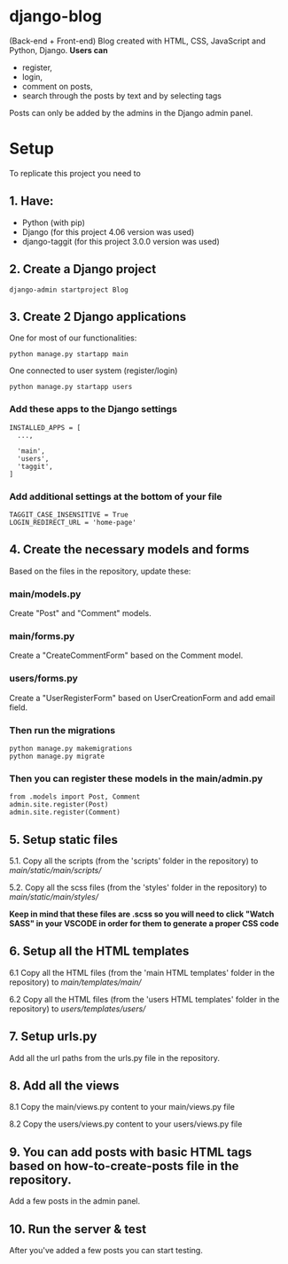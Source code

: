 # django-blog
(Back-end + Front-end) Blog created with HTML, CSS, JavaScript and Python, Django.
**Users can** 
- register, 
- login, 
- comment on posts, 
- search through the posts by text and by selecting tags

Posts can only be added by the admins in the Django admin panel.

# Setup 
To replicate this project you need to

## 1. Have:
- Python (with pip)
- Django (for this project 4.06 version was used)
- django-taggit (for this project 3.0.0 version was used)

## 2. Create a Django project
```
django-admin startproject Blog
```

## 3. Create 2 Django applications
One for most of our functionalities:
```
python manage.py startapp main
```
One connected to user system (register/login)
```
python manage.py startapp users
```

### Add these apps to the Django settings
```
INSTALLED_APPS = [
  ...,
  
  'main',
  'users',
  'taggit',
]
```

### Add additional settings at the bottom of your file
```
TAGGIT_CASE_INSENSITIVE = True
LOGIN_REDIRECT_URL = 'home-page'
```

## 4. Create the necessary models and forms
Based on the files in the repository, update these:
### main/models.py 
Create "Post" and "Comment" models. 
### main/forms.py
Create a "CreateCommentForm" based on the Comment model.
### users/forms.py
Create a "UserRegisterForm" based on UserCreationForm and add email field.
### Then run the migrations
```
python manage.py makemigrations
python manage.py migrate
```
### Then you can register these models in the main/admin.py
```
from .models import Post, Comment
admin.site.register(Post)
admin.site.register(Comment)
```

## 5. Setup static files
5.1. Copy all the scripts (from the 'scripts' folder in the repository) to *main/static/main/scripts/*

5.2. Copy all the scss files (from the 'styles' folder in the repository) to *main/static/main/styles/*

**Keep in mind that these files are .scss so you will need to click "Watch SASS" in your VSCODE in order for them to generate a proper CSS code**

## 6. Setup all the HTML templates
6.1 Copy all the HTML files (from the 'main HTML templates' folder in the repository) to *main/templates/main/*

6.2 Copy all the HTML files (from the 'users HTML templates' folder in the repository) to *users/templates/users/*

## 7. Setup urls.py
Add all the url paths from the urls.py file in the repository.

## 8. Add all the views 
8.1 Copy the main/views.py content to your main/views.py file 

8.2 Copy the users/views.py content to your users/views.py file

## 9. You can add posts with basic HTML tags based on how-to-create-posts file in the repository.
Add a few posts in the admin panel.

## 10. Run the server & test
After you've added a few posts you can start testing.
